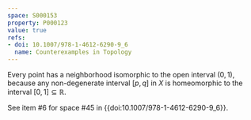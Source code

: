 ```yaml
---
space: S000153
property: P000123
value: true
refs:
- doi: 10.1007/978-1-4612-6290-9_6
  name: Counterexamples in Topology
---
```


Every point has a neighborhood isomorphic to the open interval $(0,1)$, because any non-degenerate interval $[p,q]$ in $X$ is homeomorphic to the interval $[0,1]\subseteq\mathbb R$.

See item #6 for space #45 in {{doi:10.1007/978-1-4612-6290-9_6}}.
